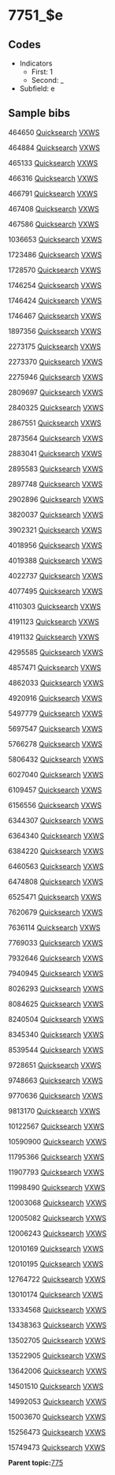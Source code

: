 # 7751\_$e

## Codes

-   Indicators
    -   First: 1
    -   Second: \_
-   Subfield: e

## Sample bibs

464650 [Quicksearch](https://search.library.yale.edu/catalog/464650) [VXWS](http://prodorbis.library.yale.edu:7014/vxws/GetHoldingsService?bibId=464650)

464884 [Quicksearch](https://search.library.yale.edu/catalog/464884) [VXWS](http://prodorbis.library.yale.edu:7014/vxws/GetHoldingsService?bibId=464884)

465133 [Quicksearch](https://search.library.yale.edu/catalog/465133) [VXWS](http://prodorbis.library.yale.edu:7014/vxws/GetHoldingsService?bibId=465133)

466316 [Quicksearch](https://search.library.yale.edu/catalog/466316) [VXWS](http://prodorbis.library.yale.edu:7014/vxws/GetHoldingsService?bibId=466316)

466791 [Quicksearch](https://search.library.yale.edu/catalog/466791) [VXWS](http://prodorbis.library.yale.edu:7014/vxws/GetHoldingsService?bibId=466791)

467408 [Quicksearch](https://search.library.yale.edu/catalog/467408) [VXWS](http://prodorbis.library.yale.edu:7014/vxws/GetHoldingsService?bibId=467408)

467586 [Quicksearch](https://search.library.yale.edu/catalog/467586) [VXWS](http://prodorbis.library.yale.edu:7014/vxws/GetHoldingsService?bibId=467586)

1036653 [Quicksearch](https://search.library.yale.edu/catalog/1036653) [VXWS](http://prodorbis.library.yale.edu:7014/vxws/GetHoldingsService?bibId=1036653)

1723486 [Quicksearch](https://search.library.yale.edu/catalog/1723486) [VXWS](http://prodorbis.library.yale.edu:7014/vxws/GetHoldingsService?bibId=1723486)

1728570 [Quicksearch](https://search.library.yale.edu/catalog/1728570) [VXWS](http://prodorbis.library.yale.edu:7014/vxws/GetHoldingsService?bibId=1728570)

1746254 [Quicksearch](https://search.library.yale.edu/catalog/1746254) [VXWS](http://prodorbis.library.yale.edu:7014/vxws/GetHoldingsService?bibId=1746254)

1746424 [Quicksearch](https://search.library.yale.edu/catalog/1746424) [VXWS](http://prodorbis.library.yale.edu:7014/vxws/GetHoldingsService?bibId=1746424)

1746467 [Quicksearch](https://search.library.yale.edu/catalog/1746467) [VXWS](http://prodorbis.library.yale.edu:7014/vxws/GetHoldingsService?bibId=1746467)

1897356 [Quicksearch](https://search.library.yale.edu/catalog/1897356) [VXWS](http://prodorbis.library.yale.edu:7014/vxws/GetHoldingsService?bibId=1897356)

2273175 [Quicksearch](https://search.library.yale.edu/catalog/2273175) [VXWS](http://prodorbis.library.yale.edu:7014/vxws/GetHoldingsService?bibId=2273175)

2273370 [Quicksearch](https://search.library.yale.edu/catalog/2273370) [VXWS](http://prodorbis.library.yale.edu:7014/vxws/GetHoldingsService?bibId=2273370)

2275946 [Quicksearch](https://search.library.yale.edu/catalog/2275946) [VXWS](http://prodorbis.library.yale.edu:7014/vxws/GetHoldingsService?bibId=2275946)

2809697 [Quicksearch](https://search.library.yale.edu/catalog/2809697) [VXWS](http://prodorbis.library.yale.edu:7014/vxws/GetHoldingsService?bibId=2809697)

2840325 [Quicksearch](https://search.library.yale.edu/catalog/2840325) [VXWS](http://prodorbis.library.yale.edu:7014/vxws/GetHoldingsService?bibId=2840325)

2867551 [Quicksearch](https://search.library.yale.edu/catalog/2867551) [VXWS](http://prodorbis.library.yale.edu:7014/vxws/GetHoldingsService?bibId=2867551)

2873564 [Quicksearch](https://search.library.yale.edu/catalog/2873564) [VXWS](http://prodorbis.library.yale.edu:7014/vxws/GetHoldingsService?bibId=2873564)

2883041 [Quicksearch](https://search.library.yale.edu/catalog/2883041) [VXWS](http://prodorbis.library.yale.edu:7014/vxws/GetHoldingsService?bibId=2883041)

2895583 [Quicksearch](https://search.library.yale.edu/catalog/2895583) [VXWS](http://prodorbis.library.yale.edu:7014/vxws/GetHoldingsService?bibId=2895583)

2897748 [Quicksearch](https://search.library.yale.edu/catalog/2897748) [VXWS](http://prodorbis.library.yale.edu:7014/vxws/GetHoldingsService?bibId=2897748)

2902896 [Quicksearch](https://search.library.yale.edu/catalog/2902896) [VXWS](http://prodorbis.library.yale.edu:7014/vxws/GetHoldingsService?bibId=2902896)

3820037 [Quicksearch](https://search.library.yale.edu/catalog/3820037) [VXWS](http://prodorbis.library.yale.edu:7014/vxws/GetHoldingsService?bibId=3820037)

3902321 [Quicksearch](https://search.library.yale.edu/catalog/3902321) [VXWS](http://prodorbis.library.yale.edu:7014/vxws/GetHoldingsService?bibId=3902321)

4018956 [Quicksearch](https://search.library.yale.edu/catalog/4018956) [VXWS](http://prodorbis.library.yale.edu:7014/vxws/GetHoldingsService?bibId=4018956)

4019388 [Quicksearch](https://search.library.yale.edu/catalog/4019388) [VXWS](http://prodorbis.library.yale.edu:7014/vxws/GetHoldingsService?bibId=4019388)

4022737 [Quicksearch](https://search.library.yale.edu/catalog/4022737) [VXWS](http://prodorbis.library.yale.edu:7014/vxws/GetHoldingsService?bibId=4022737)

4077495 [Quicksearch](https://search.library.yale.edu/catalog/4077495) [VXWS](http://prodorbis.library.yale.edu:7014/vxws/GetHoldingsService?bibId=4077495)

4110303 [Quicksearch](https://search.library.yale.edu/catalog/4110303) [VXWS](http://prodorbis.library.yale.edu:7014/vxws/GetHoldingsService?bibId=4110303)

4191123 [Quicksearch](https://search.library.yale.edu/catalog/4191123) [VXWS](http://prodorbis.library.yale.edu:7014/vxws/GetHoldingsService?bibId=4191123)

4191132 [Quicksearch](https://search.library.yale.edu/catalog/4191132) [VXWS](http://prodorbis.library.yale.edu:7014/vxws/GetHoldingsService?bibId=4191132)

4295585 [Quicksearch](https://search.library.yale.edu/catalog/4295585) [VXWS](http://prodorbis.library.yale.edu:7014/vxws/GetHoldingsService?bibId=4295585)

4857471 [Quicksearch](https://search.library.yale.edu/catalog/4857471) [VXWS](http://prodorbis.library.yale.edu:7014/vxws/GetHoldingsService?bibId=4857471)

4862033 [Quicksearch](https://search.library.yale.edu/catalog/4862033) [VXWS](http://prodorbis.library.yale.edu:7014/vxws/GetHoldingsService?bibId=4862033)

4920916 [Quicksearch](https://search.library.yale.edu/catalog/4920916) [VXWS](http://prodorbis.library.yale.edu:7014/vxws/GetHoldingsService?bibId=4920916)

5497779 [Quicksearch](https://search.library.yale.edu/catalog/5497779) [VXWS](http://prodorbis.library.yale.edu:7014/vxws/GetHoldingsService?bibId=5497779)

5697547 [Quicksearch](https://search.library.yale.edu/catalog/5697547) [VXWS](http://prodorbis.library.yale.edu:7014/vxws/GetHoldingsService?bibId=5697547)

5766278 [Quicksearch](https://search.library.yale.edu/catalog/5766278) [VXWS](http://prodorbis.library.yale.edu:7014/vxws/GetHoldingsService?bibId=5766278)

5806432 [Quicksearch](https://search.library.yale.edu/catalog/5806432) [VXWS](http://prodorbis.library.yale.edu:7014/vxws/GetHoldingsService?bibId=5806432)

6027040 [Quicksearch](https://search.library.yale.edu/catalog/6027040) [VXWS](http://prodorbis.library.yale.edu:7014/vxws/GetHoldingsService?bibId=6027040)

6109457 [Quicksearch](https://search.library.yale.edu/catalog/6109457) [VXWS](http://prodorbis.library.yale.edu:7014/vxws/GetHoldingsService?bibId=6109457)

6156556 [Quicksearch](https://search.library.yale.edu/catalog/6156556) [VXWS](http://prodorbis.library.yale.edu:7014/vxws/GetHoldingsService?bibId=6156556)

6344307 [Quicksearch](https://search.library.yale.edu/catalog/6344307) [VXWS](http://prodorbis.library.yale.edu:7014/vxws/GetHoldingsService?bibId=6344307)

6364340 [Quicksearch](https://search.library.yale.edu/catalog/6364340) [VXWS](http://prodorbis.library.yale.edu:7014/vxws/GetHoldingsService?bibId=6364340)

6384220 [Quicksearch](https://search.library.yale.edu/catalog/6384220) [VXWS](http://prodorbis.library.yale.edu:7014/vxws/GetHoldingsService?bibId=6384220)

6460563 [Quicksearch](https://search.library.yale.edu/catalog/6460563) [VXWS](http://prodorbis.library.yale.edu:7014/vxws/GetHoldingsService?bibId=6460563)

6474808 [Quicksearch](https://search.library.yale.edu/catalog/6474808) [VXWS](http://prodorbis.library.yale.edu:7014/vxws/GetHoldingsService?bibId=6474808)

6525471 [Quicksearch](https://search.library.yale.edu/catalog/6525471) [VXWS](http://prodorbis.library.yale.edu:7014/vxws/GetHoldingsService?bibId=6525471)

7620679 [Quicksearch](https://search.library.yale.edu/catalog/7620679) [VXWS](http://prodorbis.library.yale.edu:7014/vxws/GetHoldingsService?bibId=7620679)

7636114 [Quicksearch](https://search.library.yale.edu/catalog/7636114) [VXWS](http://prodorbis.library.yale.edu:7014/vxws/GetHoldingsService?bibId=7636114)

7769033 [Quicksearch](https://search.library.yale.edu/catalog/7769033) [VXWS](http://prodorbis.library.yale.edu:7014/vxws/GetHoldingsService?bibId=7769033)

7932646 [Quicksearch](https://search.library.yale.edu/catalog/7932646) [VXWS](http://prodorbis.library.yale.edu:7014/vxws/GetHoldingsService?bibId=7932646)

7940945 [Quicksearch](https://search.library.yale.edu/catalog/7940945) [VXWS](http://prodorbis.library.yale.edu:7014/vxws/GetHoldingsService?bibId=7940945)

8026293 [Quicksearch](https://search.library.yale.edu/catalog/8026293) [VXWS](http://prodorbis.library.yale.edu:7014/vxws/GetHoldingsService?bibId=8026293)

8084625 [Quicksearch](https://search.library.yale.edu/catalog/8084625) [VXWS](http://prodorbis.library.yale.edu:7014/vxws/GetHoldingsService?bibId=8084625)

8240504 [Quicksearch](https://search.library.yale.edu/catalog/8240504) [VXWS](http://prodorbis.library.yale.edu:7014/vxws/GetHoldingsService?bibId=8240504)

8345340 [Quicksearch](https://search.library.yale.edu/catalog/8345340) [VXWS](http://prodorbis.library.yale.edu:7014/vxws/GetHoldingsService?bibId=8345340)

8539544 [Quicksearch](https://search.library.yale.edu/catalog/8539544) [VXWS](http://prodorbis.library.yale.edu:7014/vxws/GetHoldingsService?bibId=8539544)

9728651 [Quicksearch](https://search.library.yale.edu/catalog/9728651) [VXWS](http://prodorbis.library.yale.edu:7014/vxws/GetHoldingsService?bibId=9728651)

9748663 [Quicksearch](https://search.library.yale.edu/catalog/9748663) [VXWS](http://prodorbis.library.yale.edu:7014/vxws/GetHoldingsService?bibId=9748663)

9770636 [Quicksearch](https://search.library.yale.edu/catalog/9770636) [VXWS](http://prodorbis.library.yale.edu:7014/vxws/GetHoldingsService?bibId=9770636)

9813170 [Quicksearch](https://search.library.yale.edu/catalog/9813170) [VXWS](http://prodorbis.library.yale.edu:7014/vxws/GetHoldingsService?bibId=9813170)

10122567 [Quicksearch](https://search.library.yale.edu/catalog/10122567) [VXWS](http://prodorbis.library.yale.edu:7014/vxws/GetHoldingsService?bibId=10122567)

10590900 [Quicksearch](https://search.library.yale.edu/catalog/10590900) [VXWS](http://prodorbis.library.yale.edu:7014/vxws/GetHoldingsService?bibId=10590900)

11795366 [Quicksearch](https://search.library.yale.edu/catalog/11795366) [VXWS](http://prodorbis.library.yale.edu:7014/vxws/GetHoldingsService?bibId=11795366)

11907793 [Quicksearch](https://search.library.yale.edu/catalog/11907793) [VXWS](http://prodorbis.library.yale.edu:7014/vxws/GetHoldingsService?bibId=11907793)

11998490 [Quicksearch](https://search.library.yale.edu/catalog/11998490) [VXWS](http://prodorbis.library.yale.edu:7014/vxws/GetHoldingsService?bibId=11998490)

12003068 [Quicksearch](https://search.library.yale.edu/catalog/12003068) [VXWS](http://prodorbis.library.yale.edu:7014/vxws/GetHoldingsService?bibId=12003068)

12005082 [Quicksearch](https://search.library.yale.edu/catalog/12005082) [VXWS](http://prodorbis.library.yale.edu:7014/vxws/GetHoldingsService?bibId=12005082)

12006243 [Quicksearch](https://search.library.yale.edu/catalog/12006243) [VXWS](http://prodorbis.library.yale.edu:7014/vxws/GetHoldingsService?bibId=12006243)

12010169 [Quicksearch](https://search.library.yale.edu/catalog/12010169) [VXWS](http://prodorbis.library.yale.edu:7014/vxws/GetHoldingsService?bibId=12010169)

12010195 [Quicksearch](https://search.library.yale.edu/catalog/12010195) [VXWS](http://prodorbis.library.yale.edu:7014/vxws/GetHoldingsService?bibId=12010195)

12764722 [Quicksearch](https://search.library.yale.edu/catalog/12764722) [VXWS](http://prodorbis.library.yale.edu:7014/vxws/GetHoldingsService?bibId=12764722)

13010174 [Quicksearch](https://search.library.yale.edu/catalog/13010174) [VXWS](http://prodorbis.library.yale.edu:7014/vxws/GetHoldingsService?bibId=13010174)

13334568 [Quicksearch](https://search.library.yale.edu/catalog/13334568) [VXWS](http://prodorbis.library.yale.edu:7014/vxws/GetHoldingsService?bibId=13334568)

13438363 [Quicksearch](https://search.library.yale.edu/catalog/13438363) [VXWS](http://prodorbis.library.yale.edu:7014/vxws/GetHoldingsService?bibId=13438363)

13502705 [Quicksearch](https://search.library.yale.edu/catalog/13502705) [VXWS](http://prodorbis.library.yale.edu:7014/vxws/GetHoldingsService?bibId=13502705)

13522905 [Quicksearch](https://search.library.yale.edu/catalog/13522905) [VXWS](http://prodorbis.library.yale.edu:7014/vxws/GetHoldingsService?bibId=13522905)

13642006 [Quicksearch](https://search.library.yale.edu/catalog/13642006) [VXWS](http://prodorbis.library.yale.edu:7014/vxws/GetHoldingsService?bibId=13642006)

14501510 [Quicksearch](https://search.library.yale.edu/catalog/14501510) [VXWS](http://prodorbis.library.yale.edu:7014/vxws/GetHoldingsService?bibId=14501510)

14992053 [Quicksearch](https://search.library.yale.edu/catalog/14992053) [VXWS](http://prodorbis.library.yale.edu:7014/vxws/GetHoldingsService?bibId=14992053)

15003670 [Quicksearch](https://search.library.yale.edu/catalog/15003670) [VXWS](http://prodorbis.library.yale.edu:7014/vxws/GetHoldingsService?bibId=15003670)

15256473 [Quicksearch](https://search.library.yale.edu/catalog/15256473) [VXWS](http://prodorbis.library.yale.edu:7014/vxws/GetHoldingsService?bibId=15256473)

15749473 [Quicksearch](https://search.library.yale.edu/catalog/15749473) [VXWS](http://prodorbis.library.yale.edu:7014/vxws/GetHoldingsService?bibId=15749473)

**Parent topic:**[775](../../tags/775/775.md)

